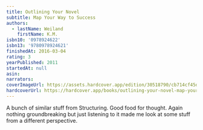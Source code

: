 ```yaml
---
title: Outlining Your Novel
subtitle: Map Your Way to Success
authors:
  - lastName: Weiland
    firstName: K.M.
isbn10: '0978924622'
isbn13: '9780978924621'
finishedAt: 2016-03-04
rating: 3
yearPublished: 2011
startedAt: null
asin:
narrators:
coverImageUrl: https://assets.hardcover.app/edition/30518790/cb714cf45dc396ac52562742fbab6553de19bf56.jpeg
hardcoverUrl: https://hardcover.app/books/outlining-your-novel-map-your-way-to-success/editions/30518790
---
```


A bunch of similar stuff from Structuring. Good food for thought. Again nothing groundbreaking but just listening to it made me look at some stuff from a different perspective.

